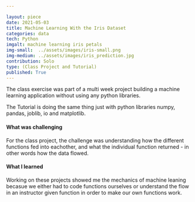 ```yaml
---

layout: piece
date: 2021-05-03
title: Machine Learning With the Iris Dataset
categories: data
tech: Python
imgalt: machine learning iris petals
img-small:  ../assets/images/iris-small.png
img-medium: ../assets/images/iris_prediction.jpg
contribution: Solo
type: (Class Project and Tutorial)
published: True
---
```


The class exercise was part of a multi week project building a machine learning application without using any python libraries.

The Tutorial is doing the same thing just with python libraries numpy, pandas, joblib, io and matplotlib.

#### What was challenging
For the class project, the challenge was understanding how the different functions fed into eachother, and what the individual function returned - in other words how the data flowed.

#### What I learned
Working on these projects showed me the mechanics of machine leaning becasue we either had to code functions ourselves or understand the flow in an instructor given function in order to make our own functions work.
